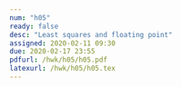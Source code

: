 ```yaml
---
num: "h05"
ready: false
desc: "Least squares and floating point"
assigned: 2020-02-11 09:30
due: 2020-02-17 23:55
pdfurl: /hwk/h05/h05.pdf
latexurl: /hwk/h05/h05.tex
---
```

